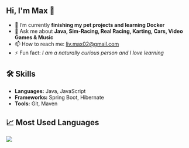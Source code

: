 ## Hi, I'm Max 👋

- 🌱 I’m currently **finishing my pet projects and learning Docker**
- 💬 Ask me about **Java, Sim-Racing, Real Racing, Karting, Cars, Video Games & Music**
- 📫 How to reach me: [liv.max02@gmail.com](mailto:liv.max02@gmail.com)
- ⚡ Fun fact: *I am a naturally curious person and I love learning*

## 🛠️ Skills
- **Languages:** Java, JavaScript
- **Frameworks:** Spring Boot, Hibernate
- **Tools:** Git, Maven

## 📈 Most Used Languages
![](https://github-readme-stats.vercel.app/api/top-langs?username=andrs0nd0ge&theme=transparent&layout=donut-vertical&hide_title=true)


<!--
**andrs0nd0ge/andrs0nd0ge** is a ✨ _special_ ✨ repository because its `README.md` (this file) appears on your GitHub profile.

Here are some ideas to get you started:

- 🔭 I’m currently working on ...
- 🌱 I’m currently learning ...
- 👯 I’m looking to collaborate on ...
- 🤔 I’m looking for help with ...
- 💬 Ask me about ...
- 📫 How to reach me: ...
- 😄 Pronouns: ...
- ⚡ Fun fact: ...
-->
